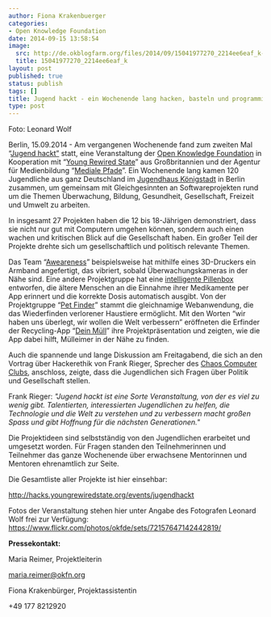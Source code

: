 ```yaml
---
author: Fiona Krakenbuerger
categories:
- Open Knowledge Foundation
date: 2014-09-15 13:58:54
image:
  src: http://de.okblogfarm.org/files/2014/09/15041977270_2214ee6eaf_k-415x276.jpg
  title: 15041977270_2214ee6eaf_k
layout: post
published: true
status: publish
tags: []
title: Jugend hackt - ein Wochenende lang hacken, basteln und programmieren mit 120 Jugendlichen
type: post
---
```


 Foto: Leonard Wolf

Berlin, 15.09.2014 - Am vergangenen Wochenende fand zum zweiten Mal “[Jugend hackt”](http://jugendhackt.de) statt, eine Veranstaltung der [Open Knowledge Foundation](http://okfn.de) in Kooperation mit “[Young Rewired State](https://youngrewiredstate.org)” aus Großbritannien und der Agentur für Medienbildung “[Mediale Pfade](http://medialepfade.de/)”. Ein Wochenende lang kamen 120 Jugendliche aus ganz Deutschland im [Jugendhaus Königstadt](http://www.jugendhaus-koenigstadt.de) in Berlin zusammen, um gemeinsam mit Gleichgesinnten an Softwareprojekten rund um die Themen Überwachung, Bildung, Gesundheit, Gesellschaft, Freizeit und Umwelt zu arbeiten.

In insgesamt 27 Projekten haben die 12 bis 18-Jährigen demonstriert, dass sie nicht nur gut mit Computern umgehen können, sondern auch einen wachen und kritischen Blick auf die Gesellschaft haben. Ein großer Teil der Projekte drehte sich um gesellschaftlich und politisch relevante Themen.

Das Team “[Aweareness](http://hacks.youngrewiredstate.org/events/jugendhackt/awearness-2)” beispielsweise hat mithilfe eines 3D-Druckers ein Armband angefertigt, das vibriert, sobald Überwachungskameras in der Nähe sind. Eine andere Projektgruppe hat eine [intelligente Pillenbox](http://hacks.youngrewiredstate.org/events/jugendhackt/die-intelligente-pillenbox-2) entworfen, die ältere Menschen an die Einnahme ihrer Medikamente per App erinnert und die korrekte Dosis automatisch ausgibt. Von der Projektgruppe “[Pet Finder](http://hacks.youngrewiredstate.org/events/jugendhackt/petfinder-2)” stammt die gleichnamige Webanwendung, die das Wiederfinden verlorener Haustiere ermöglicht. Mit den Worten “wir haben uns überlegt, wir wollen die Welt verbessern” eröffneten die Erfinder der Recycling-App “[Dein Müll](http://hacks.youngrewiredstate.org/events/jugendhackt/dein-mull-2)” ihre Projektpräsentation und zeigten, wie die App dabei hilft, Mülleimer in der Nähe zu finden.

Auch die spannende und lange Diskussion am Freitagabend, die sich an den Vortrag über Hackerethik von Frank Rieger, Sprecher des [Chaos Computer Clubs](http://ccc.de), anschloss, zeigte, dass die Jugendlichen sich Fragen über Politik und Gesellschaft stellen.

Frank Rieger: _"Jugend hackt ist eine Sorte Veranstaltung, von der es viel zu wenig gibt. Talentierten, interessierten Jugendlichen zu helfen, die Technologie und die Welt zu verstehen und zu verbessern macht großen Spass und gibt Hoffnung für die nächsten Generationen."_

Die Projektideen sind selbstständig von den Jugendlichen erarbeitet und umgesetzt worden. Für Fragen standen den Teilnehmerinnen und Teilnehmer das ganze Wochenende über erwachsene Mentorinnen und Mentoren ehrenamtlich zur Seite.

Die Gesamtliste aller Projekte ist hier einsehbar:

<http://hacks.youngrewiredstate.org/events/jugendhackt>

Fotos der Veranstaltung stehen hier unter Angabe des Fotografen Leonard Wolf frei zur Verfügung: <https://www.flickr.com/photos/okfde/sets/72157647142442819/>

**Pressekontakt:**

Maria Reimer, Projektleiterin

[maria.reimer@okfn.org](mailto:maria.reimer@okfn.org)

Fiona Krakenbürger, Projektassistentin

+49 177 8212920